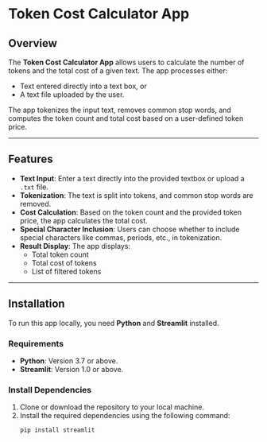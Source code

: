# Token Cost Calculator App

## Overview

The **Token Cost Calculator App** allows users to calculate the number of tokens and the total cost of a given text. The app processes either:
- Text entered directly into a text box, or
- A text file uploaded by the user.

The app tokenizes the input text, removes common stop words, and computes the token count and total cost based on a user-defined token price.

---

## Features

- **Text Input**: Enter a text directly into the provided textbox or upload a `.txt` file.
- **Tokenization**: The text is split into tokens, and common stop words are removed.
- **Cost Calculation**: Based on the token count and the provided token price, the app calculates the total cost.
- **Special Character Inclusion**: Users can choose whether to include special characters like commas, periods, etc., in tokenization.
- **Result Display**: The app displays:
  - Total token count
  - Total cost of tokens
  - List of filtered tokens

---

## Installation

To run this app locally, you need **Python** and **Streamlit** installed.

### Requirements

- **Python**: Version 3.7 or above.
- **Streamlit**: Version 1.0 or above.

### Install Dependencies

1. Clone or download the repository to your local machine.
2. Install the required dependencies using the following command:
   ```bash
   pip install streamlit
